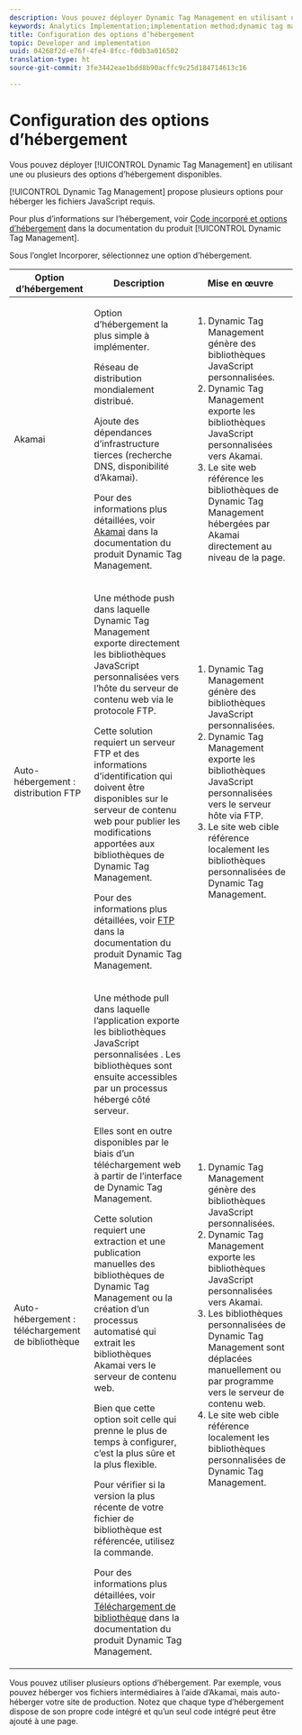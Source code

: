 ```yaml
---
description: Vous pouvez déployer Dynamic Tag Management en utilisant une ou plusieurs des options d’hébergement disponibles.
keywords: Analytics Implementation;implementation method;dynamic tag management;dtm;hosting;hosting options;akamai;self hosting;self-hosting;ftp delivery;ftp hosting;library download
title: Configuration des options d’hébergement
topic: Developer and implementation
uuid: 04268f2d-e76f-4fe4-8fcc-f0db3a016502
translation-type: ht
source-git-commit: 3fe3442eae1bdd8b90acffc9c25d184714613c16

---
```



# Configuration des options d’hébergement

Vous pouvez déployer [!UICONTROL Dynamic Tag Management] en utilisant une ou plusieurs des options d’hébergement disponibles.

[!UICONTROL Dynamic Tag Management] propose plusieurs options pour héberger les fichiers JavaScript requis.

Pour plus d’informations sur l’hébergement, voir [Code incorporé et options d’hébergement](https://docs.adobe.com/content/help/fr-FR/dtm/using/client-side/client-side-information.html) dans la documentation du produit [!UICONTROL Dynamic Tag Management].

Sous l’onglet Incorporer, sélectionnez une option d’hébergement.

<table id="table_229298207DB64838B6F2477DFFAE073F"> 
 <thead> 
  <tr> 
   <th colname="col1" class="entry"> Option d’hébergement </th> 
   <th colname="col2" class="entry"> Description </th> 
   <th colname="col3" class="entry"> Mise en œuvre </th> 
  </tr> 
 </thead>
 <tbody> 
  <tr> 
   <td colname="col1"> <p>Akamai </p> </td> 
   <td colname="col2"> <p> Option d’hébergement la plus simple à implémenter. </p> <p>Réseau de distribution mondialement distribué. </p> <p>Ajoute des dépendances d’infrastructure tierces (recherche DNS, disponibilité d’Akamai). </p> <p>Pour des informations plus détaillées, voir <a href="https://docs.adobe.com/content/help/fr-FR/dtm/using/client-side/deployment.html#concept_722B01555D0441ACBB052BC34DC5B67D">Akamai</a> dans la documentation du produit Dynamic Tag Management. </p> </td> 
   <td colname="col3"> 
    <ol id="ol_EF148EF091A645B3962B084963B3C0B0"> 
     <li id="li_7ECE0C331EEE4907A563D581DF1DFEFE">Dynamic Tag Management génère des bibliothèques JavaScript personnalisées. </li> 
     <li id="li_8E2C858290EF4665B2F45ACAFA121CB3">Dynamic Tag Management exporte les bibliothèques JavaScript personnalisées vers Akamai. </li> 
     <li id="li_CE88B10B6E844A56BBB8C575A9363BA9">Le site web référence les bibliothèques de Dynamic Tag Management hébergées par Akamai directement au niveau de la page. </li> 
    </ol> </td> 
  </tr> 
  <tr> 
   <td colname="col1"> Auto-hébergement : distribution FTP </td> 
   <td colname="col2"> <p>Une méthode <span class="term">push</span> dans laquelle Dynamic Tag Management exporte directement les bibliothèques JavaScript personnalisées vers l’hôte du serveur de contenu web via le protocole FTP. </p> <p>Cette solution requiert un serveur FTP et des informations d’identification qui doivent être disponibles sur le serveur de contenu web pour publier les modifications apportées aux bibliothèques de Dynamic Tag Management. </p> <p>Pour des informations plus détaillées, voir <a href="https://docs.adobe.com/help/fr-FR/dtm/using/client-side/deployment.html#task_A7B37CB2C89941A4A4D1F9AF06FC493D">FTP</a> dans la documentation du produit Dynamic Tag Management. </p> </td> 
   <td colname="col3"> 
    <ol id="ol_60348F9C991D4F2B9457006B0F98C834"> 
     <li id="li_24A141C3C7074BF9897C022A22CAE78C">Dynamic Tag Management génère des bibliothèques JavaScript personnalisées. </li> 
     <li id="li_E1E0843060F7447E853EA416A0B033BE">Dynamic Tag Management exporte les bibliothèques JavaScript personnalisées vers le serveur hôte via FTP. </li> 
     <li id="li_EAF5D2ABD03B4911A0CFA464AD8791CE">Le site web cible référence localement les bibliothèques personnalisées de Dynamic Tag Management. </li> 
    </ol> </td> 
  </tr> 
  <tr> 
   <td colname="col1"> Auto-hébergement : téléchargement de bibliothèque </td> 
   <td colname="col2"> <p>Une méthode <span class="term"> pull</span> dans laquelle l’application exporte les bibliothèques JavaScript personnalisées
     <!-- to Amazon S3-->. Les bibliothèques sont ensuite accessibles par un processus hébergé côté serveur. </p> <p>Elles sont en outre disponibles par le biais d’un téléchargement web à partir de l’interface de Dynamic Tag Management. </p> <p>Cette solution requiert une extraction et une publication manuelles des bibliothèques de Dynamic Tag Management ou la création d’un processus automatisé qui extrait les bibliothèques Akamai vers le serveur de contenu web. </p> <p>Bien que cette option soit celle qui prenne le plus de temps à configurer, c’est la plus sûre et la plus flexible. </p> <p>Pour vérifier si la version la plus récente de votre fichier de bibliothèque est référencée, utilisez la commande. </p> <p>Pour des informations plus détaillées, voir <a href="https://docs.adobe.com/content/help/fr-FR/dtm/using/client-side/deployment.html#task_B7A42F3B1D3E4B71B0BADD17C181F22A">Téléchargement de bibliothèque</a> dans la documentation du produit Dynamic Tag Management. </p> </td> 
   <td colname="col3"> 
    <ol id="ol_F40B721306FE473496BD657262DFD585"> 
     <li id="li_4EA4D6B555CE4E9CA476C7550C18C061">Dynamic Tag Management génère des bibliothèques JavaScript personnalisées. </li> 
     <li id="li_BA40EBD7AD1546F29D8A209034D06477">Dynamic Tag Management exporte les bibliothèques JavaScript personnalisées vers Akamai. </li> 
     <li id="li_E107E69E386A40F3B067F9991C2979AF">Les bibliothèques personnalisées de Dynamic Tag Management sont déplacées manuellement ou par programme vers le serveur de contenu web. </li> 
     <li id="li_0809038453B544168A20CE09D7E5AC59">Le site web cible référence localement les bibliothèques personnalisées de Dynamic Tag Management. </li> 
    </ol> </td> 
  </tr> 
 </tbody> 
</table>

Vous pouvez utiliser plusieurs options d’hébergement. Par exemple, vous pouvez héberger vos fichiers intermédiaires à l’aide d’Akamai, mais auto-héberger votre site de production. Notez que chaque type d’hébergement dispose de son propre code intégré et qu’un seul code intégré peut être ajouté à une page.
